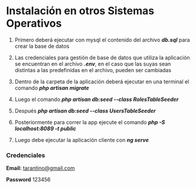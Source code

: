 # Instalación en otros Sistemas Operativos

1. Primero deberá ejecutar con mysql el contenido del archivo ***db.sql*** para crear la base de datos 

2. Las credenciales para gestión de base de datos que utiliza la aplicación se encuentran en el archivo ***.env***, en el caso que las suyas sean distintas a las predefinidas en el archivo, pueden ser cambiadas

3. Dentro de la carpeta de la aplicación deberá ejecutar en una terminal el comando ***php artisan migrate***

4. Luego el comando ***php artisan db:seed --class RolesTableSeeder***

5. Después ***php artisan db:seed --class UsersTableSeeder***

6. Posteriormente para correr la app ejecute el comando ***php -S localhost:8089 -t public***

7. Luego debe ejecutar la aplicación cliente con ***ng serve***

### Credenciales

**Email:** tarantino@gmail.com

**Password** 123456